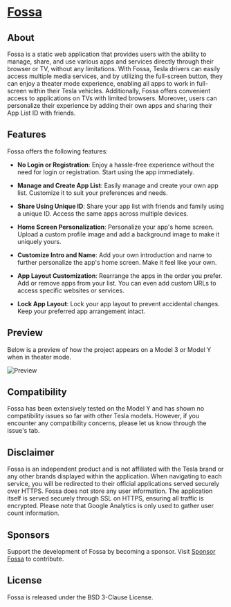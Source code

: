 # [Fossa](noremacsim.github.io)

## About
Fossa is a static web application that provides users with the ability to manage, share, and use various apps and services directly through their browser or TV, without any limitations. With Fossa, Tesla drivers can easily access multiple media services, and by utilizing the full-screen button, they can enjoy a theater mode experience, enabling all apps to work in full-screen within their Tesla vehicles. Additionally, Fossa offers convenient access to applications on TVs with limited browsers. Moreover, users can personalize their experience by adding their own apps and sharing their App List ID with friends.

## Features
Fossa offers the following features:

- **No Login or Registration**: Enjoy a hassle-free experience without the need for login or registration. Start using the app immediately.

- **Manage and Create App List**: Easily manage and create your own app list. Customize it to suit your preferences and needs.

- **Share Using Unique ID**: Share your app list with friends and family using a unique ID. Access the same apps across multiple devices.

- **Home Screen Personalization**: Personalize your app's home screen. Upload a custom profile image and add a background image to make it uniquely yours.

- **Customize Intro and Name**: Add your own introduction and name to further personalize the app's home screen. Make it feel like your own.

- **App Layout Customization**: Rearrange the apps in the order you prefer. Add or remove apps from your list. You can even add custom URLs to access specific websites or services.

- **Lock App Layout**: Lock your app layout to prevent accidental changes. Keep your preferred app arrangement intact.

## Preview
Below is a preview of how the project appears on a Model 3 or Model Y when in theater mode.

![Preview](https://imgur.com/brpU208.png)

## Compatibility
Fossa has been extensively tested on the Model Y and has shown no compatibility issues so far with other Tesla models. However, if you encounter any compatibility concerns, please let us know through the issue's tab.

## Disclaimer
Fossa is an independent product and is not affiliated with the Tesla brand or any other brands displayed within the application. When navigating to each service, you will be redirected to their official applications served securely over HTTPS. Fossa does not store any user information. The application itself is served securely through SSL on HTTPS, ensuring all traffic is encrypted. Please note that Google Analytics is only used to gather user count information.

## Sponsors
Support the development of Fossa by becoming a sponsor. Visit [Sponsor Fossa](https://patreon.com/SimFlix) to contribute.

## License
Fossa is released under the BSD 3-Clause License.

